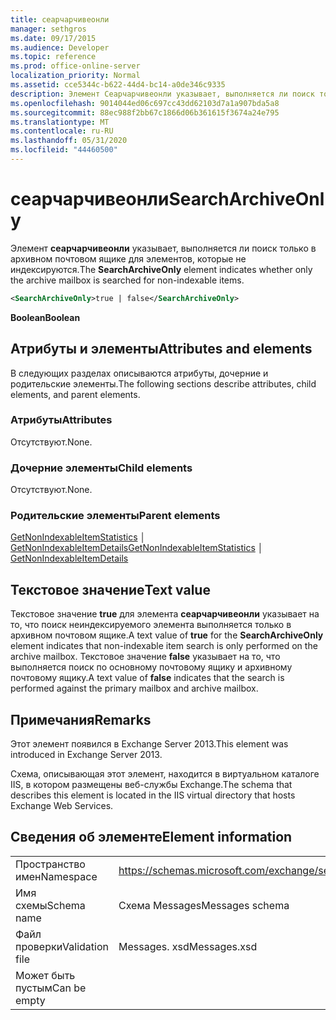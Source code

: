 ```yaml
---
title: сеарчарчивеонли
manager: sethgros
ms.date: 09/17/2015
ms.audience: Developer
ms.topic: reference
ms.prod: office-online-server
localization_priority: Normal
ms.assetid: cce5344c-b622-44d4-bc14-a0de346c9335
description: Элемент Сеарчарчивеонли указывает, выполняется ли поиск только в архивном почтовом ящике для элементов, которые не индексируются.
ms.openlocfilehash: 9014044ed06c697cc43dd62103d7a1a907bda5a8
ms.sourcegitcommit: 88ec988f2bb67c1866d06b361615f3674a24e795
ms.translationtype: MT
ms.contentlocale: ru-RU
ms.lasthandoff: 05/31/2020
ms.locfileid: "44460500"
---
```

# <a name="searcharchiveonly"></a><span data-ttu-id="cac59-103">сеарчарчивеонли</span><span class="sxs-lookup"><span data-stu-id="cac59-103">SearchArchiveOnly</span></span>

<span data-ttu-id="cac59-104">Элемент **сеарчарчивеонли** указывает, выполняется ли поиск только в архивном почтовом ящике для элементов, которые не индексируются.</span><span class="sxs-lookup"><span data-stu-id="cac59-104">The **SearchArchiveOnly** element indicates whether only the archive mailbox is searched for non-indexable items.</span></span> 
  
```xml
<SearchArchiveOnly>true | false</SearchArchiveOnly>
```

 <span data-ttu-id="cac59-105">**Boolean**</span><span class="sxs-lookup"><span data-stu-id="cac59-105">**Boolean**</span></span>
## <a name="attributes-and-elements"></a><span data-ttu-id="cac59-106">Атрибуты и элементы</span><span class="sxs-lookup"><span data-stu-id="cac59-106">Attributes and elements</span></span>

<span data-ttu-id="cac59-107">В следующих разделах описываются атрибуты, дочерние и родительские элементы.</span><span class="sxs-lookup"><span data-stu-id="cac59-107">The following sections describe attributes, child elements, and parent elements.</span></span>
  
### <a name="attributes"></a><span data-ttu-id="cac59-108">Атрибуты</span><span class="sxs-lookup"><span data-stu-id="cac59-108">Attributes</span></span>

<span data-ttu-id="cac59-109">Отсутствуют.</span><span class="sxs-lookup"><span data-stu-id="cac59-109">None.</span></span>
  
### <a name="child-elements"></a><span data-ttu-id="cac59-110">Дочерние элементы</span><span class="sxs-lookup"><span data-stu-id="cac59-110">Child elements</span></span>

<span data-ttu-id="cac59-111">Отсутствуют.</span><span class="sxs-lookup"><span data-stu-id="cac59-111">None.</span></span>
  
### <a name="parent-elements"></a><span data-ttu-id="cac59-112">Родительские элементы</span><span class="sxs-lookup"><span data-stu-id="cac59-112">Parent elements</span></span>

<span data-ttu-id="cac59-113">[GetNonIndexableItemStatistics](getnonindexableitemstatistics.md) │ [GetNonIndexableItemDetails](getnonindexableitemdetails.md)</span><span class="sxs-lookup"><span data-stu-id="cac59-113">[GetNonIndexableItemStatistics](getnonindexableitemstatistics.md) │ [GetNonIndexableItemDetails](getnonindexableitemdetails.md)</span></span>
  
## <a name="text-value"></a><span data-ttu-id="cac59-114">Текстовое значение</span><span class="sxs-lookup"><span data-stu-id="cac59-114">Text value</span></span>

<span data-ttu-id="cac59-115">Текстовое значение **true** для элемента **сеарчарчивеонли** указывает на то, что поиск неиндексируемого элемента выполняется только в архивном почтовом ящике.</span><span class="sxs-lookup"><span data-stu-id="cac59-115">A text value of **true** for the **SearchArchiveOnly** element indicates that non-indexable item search is only performed on the archive mailbox.</span></span> <span data-ttu-id="cac59-116">Текстовое значение **false** указывает на то, что выполняется поиск по основному почтовому ящику и архивному почтовому ящику.</span><span class="sxs-lookup"><span data-stu-id="cac59-116">A text value of **false** indicates that the search is performed against the primary mailbox and archive mailbox.</span></span> 
  
## <a name="remarks"></a><span data-ttu-id="cac59-117">Примечания</span><span class="sxs-lookup"><span data-stu-id="cac59-117">Remarks</span></span>

<span data-ttu-id="cac59-118">Этот элемент появился в Exchange Server 2013.</span><span class="sxs-lookup"><span data-stu-id="cac59-118">This element was introduced in Exchange Server 2013.</span></span>
  
<span data-ttu-id="cac59-119">Схема, описывающая этот элемент, находится в виртуальном каталоге IIS, в котором размещены веб-службы Exchange.</span><span class="sxs-lookup"><span data-stu-id="cac59-119">The schema that describes this element is located in the IIS virtual directory that hosts Exchange Web Services.</span></span>
  
## <a name="element-information"></a><span data-ttu-id="cac59-120">Сведения об элементе</span><span class="sxs-lookup"><span data-stu-id="cac59-120">Element information</span></span>

|||
|:-----|:-----|
|<span data-ttu-id="cac59-121">Пространство имен</span><span class="sxs-lookup"><span data-stu-id="cac59-121">Namespace</span></span>  <br/> |https://schemas.microsoft.com/exchange/services/2006/messages  <br/> |
|<span data-ttu-id="cac59-122">Имя схемы</span><span class="sxs-lookup"><span data-stu-id="cac59-122">Schema name</span></span>  <br/> |<span data-ttu-id="cac59-123">Схема Messages</span><span class="sxs-lookup"><span data-stu-id="cac59-123">Messages schema</span></span>  <br/> |
|<span data-ttu-id="cac59-124">Файл проверки</span><span class="sxs-lookup"><span data-stu-id="cac59-124">Validation file</span></span>  <br/> |<span data-ttu-id="cac59-125">Messages. xsd</span><span class="sxs-lookup"><span data-stu-id="cac59-125">Messages.xsd</span></span>  <br/> |
|<span data-ttu-id="cac59-126">Может быть пустым</span><span class="sxs-lookup"><span data-stu-id="cac59-126">Can be empty</span></span>  <br/> ||
   

